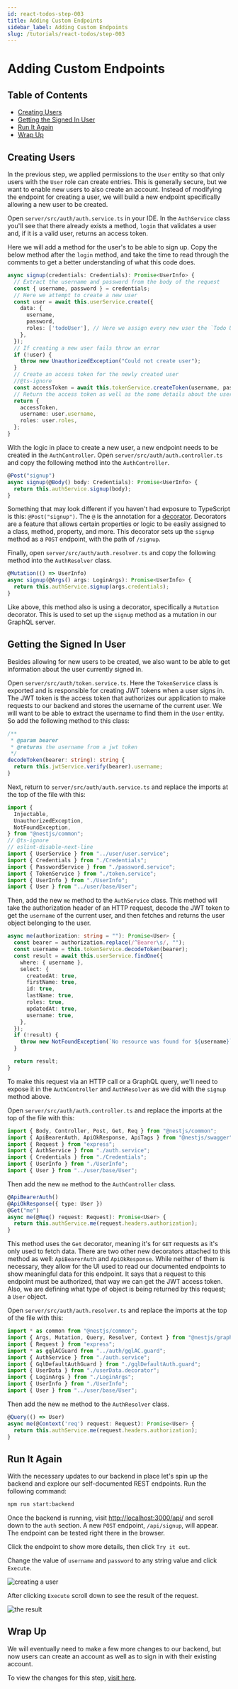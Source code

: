 ```yaml
---
id: react-todos-step-003
title: Adding Custom Endpoints
sidebar_label: Adding Custom Endpoints
slug: /tutorials/react-todos/step-003
---
```


# Adding Custom Endpoints

## Table of Contents

- [Creating Users](#creating-users)
- [Getting the Signed In User](#getting-the-signed-in-user)
- [Run It Again](#run-it-again)
- [Wrap Up](#wrap-up)

## Creating Users

In the previous step, we applied permissions to the `User` entity so that only users with the `User` role can create entries. This is generally secure, but we want to enable new users to also create an account. Instead of modifying the endpoint for creating a user, we will build a new endpoint specifically allowing a new user to be created.

Open `server/src/auth/auth.service.ts` in your IDE. In the `AuthService` class you'll see that there already exists a method, `login` that validates a user and, if it is a valid user, returns an access token.

Here we will add a method for the user's to be able to sign up. Copy the below method after the `login` method, and take the time to read through the comments to get a better understanding of what this code does.

```ts
async signup(credentials: Credentials): Promise<UserInfo> {
  // Extract the username and password from the body of the request
  const { username, password } = credentials;
  // Here we attempt to create a new user
  const user = await this.userService.create({
    data: {
      username,
      password,
      roles: ['todoUser'], // Here we assign every new user the `Todo User` role
    },
  });
  // If creating a new user fails throw an error
  if (!user) {
    throw new UnauthorizedException("Could not create user");
  }
  // Create an access token for the newly created user
  //@ts-ignore
  const accessToken = await this.tokenService.createToken(username, password);
  // Return the access token as well as the some details about the user
  return {
    accessToken,
    username: user.username,
    roles: user.roles,
  };
}
```

With the logic in place to create a new user, a new endpoint needs to be created in the `AuthController`. Open `server/src/auth/auth.controller.ts` and copy the following method into the `AuthController`.

```ts
@Post("signup")
async signup(@Body() body: Credentials): Promise<UserInfo> {
  return this.authService.signup(body);
}
```

Something that may look different if you haven't had exposure to TypeScript is this: `@Post("signup")`. The `@` is the annotation for a [decorator](https://www.typescriptlang.org/docs/handbook/decorators.html). Decorators are a feature that allows certain properties or logic to be easily assigned to a class, method, property, and more. This decorator sets up the `signup` method as a `POST` endpoint, with the path of `/signup`.

Finally, open `server/src/auth/auth.resolver.ts` and copy the following method into the `AuthResolver` class.

```ts
@Mutation(() => UserInfo)
async signup(@Args() args: LoginArgs): Promise<UserInfo> {
  return this.authService.signup(args.credentials);
}
```

Like above, this method also is using a decorator, specifically a `Mutation` decorator. This is used to set up the `signup` method as a mutation in our GraphQL server.

## Getting the Signed In User

Besides allowing for new users to be created, we also want to be able to get information about the user currently signed in.

Open `server/src/auth/token.service.ts`. Here the `TokenService` class is exported and is responsible for creating JWT tokens when a user signs in. The JWT token is the access token that authorizes our application to make requests to our backend and stores the username of the current user. We will want to be able to extract the username to find them in the `User` entity. So add the following method to this class:

```ts
/**
 * @param bearer
 * @returns the username from a jwt token
 */
decodeToken(bearer: string): string {
  return this.jwtService.verify(bearer).username;
}
```

Next, return to `server/src/auth/auth.service.ts` and replace the imports at the top of the file with this:

```ts
import {
  Injectable,
  UnauthorizedException,
  NotFoundException,
} from "@nestjs/common";
// @ts-ignore
// eslint-disable-next-line
import { UserService } from "../user/user.service";
import { Credentials } from "./Credentials";
import { PasswordService } from "./password.service";
import { TokenService } from "./token.service";
import { UserInfo } from "./UserInfo";
import { User } from "../user/base/User";
```

Then, add the new `me` method to the `AuthService` class. This method will take the authorization header of an HTTP request, decode the JWT token to get the `username` of the current user, and then fetches and returns the user object belonging to the user.

```ts
async me(authorization: string = ""): Promise<User> {
  const bearer = authorization.replace(/^Bearer\s/, "");
  const username = this.tokenService.decodeToken(bearer);
  const result = await this.userService.findOne({
    where: { username },
    select: {
      createdAt: true,
      firstName: true,
      id: true,
      lastName: true,
      roles: true,
      updatedAt: true,
      username: true,
    },
  });
  if (!result) {
    throw new NotFoundException(`No resource was found for ${username}`);
  }

  return result;
}
```

To make this request via an HTTP call or a GraphQL query, we'll need to expose it in the `AuthController` and `AuthResolver` as we did with the `signup` method above.

Open `server/src/auth/auth.controller.ts` and replace the imports at the top of the file with this:

```ts
import { Body, Controller, Post, Get, Req } from "@nestjs/common";
import { ApiBearerAuth, ApiOkResponse, ApiTags } from "@nestjs/swagger";
import { Request } from "express";
import { AuthService } from "./auth.service";
import { Credentials } from "./Credentials";
import { UserInfo } from "./UserInfo";
import { User } from "../user/base/User";
```

Then add the new `me` method to the `AuthController` class.

```ts
@ApiBearerAuth()
@ApiOkResponse({ type: User })
@Get("me")
async me(@Req() request: Request): Promise<User> {
  return this.authService.me(request.headers.authorization);
}
```

This method uses the `Get` decorator, meaning it's for `GET` requests as it's only used to fetch data. There are two other new decorators attached to this method as well: `ApiBearerAuth` and `ApiOkResponse`. While neither of them is necessary, they allow for the UI used to read our documented endpoints to show meaningful data for this endpoint. It says that a request to this endpoint must be authorized, that way we can get the JWT access token. Also, we are defining what type of object is being returned by this request; a `User` object.

Open `server/src/auth/auth.resolver.ts` and replace the imports at the top of the file with this:

```ts
import * as common from "@nestjs/common";
import { Args, Mutation, Query, Resolver, Context } from "@nestjs/graphql";
import { Request } from "express";
import * as gqlACGuard from "../auth/gqlAC.guard";
import { AuthService } from "./auth.service";
import { GqlDefaultAuthGuard } from "./gqlDefaultAuth.guard";
import { UserData } from "./userData.decorator";
import { LoginArgs } from "./LoginArgs";
import { UserInfo } from "./UserInfo";
import { User } from "../user/base/User";
```

Then add the new `me` method to the `AuthResolver` class.

```ts
@Query(() => User)
async me(@Context('req') request: Request): Promise<User> {
  return this.authService.me(request.headers.authorization);
}
```

## Run It Again

With the necessary updates to our backend in place let's spin up the backend and explore our self-documented REST endpoints. Run the following command:

```bash
npm run start:backend
```

Once the backend is running, visit [http://localhost:3000/api/](http://localhost:3000/api/) and scroll down to the `auth` section. A new `POST` endpoint, `/api/signup`, will appear. The endpoint can be tested right there in the browser.

Click the endpoint to show more details, then click `Try it out`.

Change the value of `username` and `password` to any string value and click `Execute`.

![creating a user](./assets/step-003-001.png)

After clicking `Execute` scroll down to see the result of the request.

![the result](./assets/step-003-002.png)

## Wrap Up

We will eventually need to make a few more changes to our backend, but now users can create an account as well as to sign in with their existing account.

To view the changes for this step, [visit here](https://github.com/amplication/react-todos/compare/step-002...step-003).
